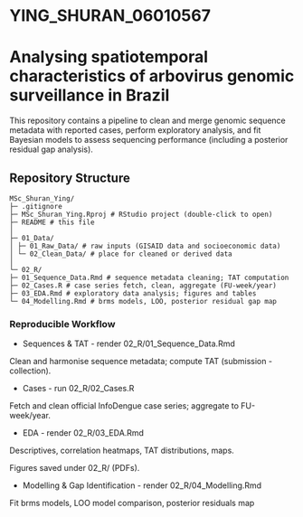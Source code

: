 # YING_SHURAN_06010567
#  Analysing spatiotemporal characteristics of arbovirus genomic surveillance in Brazil

This repository contains a pipeline to clean and merge genomic sequence metadata with reported cases, perform exploratory analysis, and fit Bayesian models to assess sequencing performance (including a posterior residual gap analysis).

## Repository Structure

```text
MSc_Shuran_Ying/
├─ .gitignore
├─ MSc_Shuran_Ying.Rproj # RStudio project (double-click to open)
├─ README # this file
│
├─ 01_Data/
│ ├─ 01_Raw_Data/ # raw inputs (GISAID data and socioeconomic data)
│ └─ 02_Clean_Data/ # place for cleaned or derived data
│
└─ 02_R/
├─ 01_Sequence_Data.Rmd # sequence metadata cleaning; TAT computation
├─ 02_Cases.R # case series fetch, clean, aggregate (FU-week/year)
├─ 03_EDA.Rmd # exploratory data analysis; figures and tables
└─ 04_Modelling.Rmd # brms models, LOO, posterior residual gap map
```

### Reproducible Workflow

- Sequences & TAT - render 02_R/01_Sequence_Data.Rmd

Clean and harmonise sequence metadata; compute TAT (submission - collection).

- Cases - run 02_R/02_Cases.R

Fetch and clean official InfoDengue case series; aggregate to FU-week/year.

- EDA - render 02_R/03_EDA.Rmd

Descriptives, correlation heatmaps, TAT distributions, maps.

Figures saved under 02_R/ (PDFs).

- Modelling & Gap Identification - render 02_R/04_Modelling.Rmd

Fit brms models, LOO model comparison, posterior residuals map
